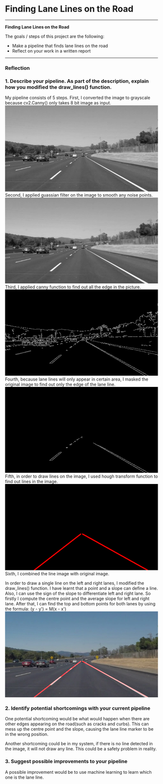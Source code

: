 # **Finding Lane Lines on the Road** 


---

**Finding Lane Lines on the Road**

The goals / steps of this project are the following:
* Make a pipeline that finds lane lines on the road
* Reflect on your work in a written report


[//]: # (Image References)

[image1]: ./examples/grayscale.jpg "Grayscale"
[image2]: ./test_images_output/graysolidWhiteCurve.jpg "Grayscale"
[image3]: ./test_images_output/blursolidWhiteCurve.jpg "GaussianBlur"
[image4]: ./test_images_output/cannysolidWhiteCurve.jpg "Canny"
[image5]: ./test_images_output/maskedsolidWhiteCurve.jpg "MaskedLine"
[image6]: ./test_images_output/Hough_linesolidWhiteCurve.jpg "HoughLine"
[image7]: ./test_images_output/solidWhiteCurve.jpg "FinalPic"

---

### Reflection

### 1. Describe your pipeline. As part of the description, explain how you modified the draw_lines() function.

My pipeline consists of 5 steps. 
First, I converted the image to grayscale because cv2.Canny() only takes 8 bit image as input. 
![alt text][image2]
Second, I applied guassian filter on the image to smooth any noise points. 
![alt text][image3]
Third, I applied canny function to find out all the edge in the picture. 
![alt text][image4]
Fourth, because lane lines will only appear in certain area, I masked the original image to find out only the edge of the lane line. 
![alt text][image5]
Fifth, in order to draw lines on the image, I used hough transform function to find out lines in the image. 
![alt text][image6]
Sixth, I combined the line image with original image.


In order to draw a single line on the left and right lanes, I modified the draw_lines() function.
I have learnt that a point and a slope can define a line. Also, I can use the sign of the slope to differentiate left and right lane. So firstly I compute the centre point and the average slope for left and right lane. After that, I can find the top and bottom points for both lanes by using the formula: (y - y') = M(x - x')
![alt text][image7]



### 2. Identify potential shortcomings with your current pipeline


One potential shortcoming would be what would happen when there are other edges appearing on the road(such as cracks and curbs). This can mess up the centre point and the slope, causing the lane line marker to be in the wrong position.  

Another shortcoming could be in my system, if there is no line detected in the image, it will not draw any line. This could be a 
safety problem in reality.


### 3. Suggest possible improvements to your pipeline

A possible improvement would be to use machine learning to learn which one is the lane line.

